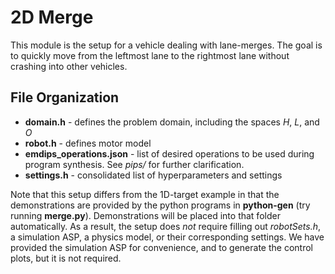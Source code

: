 # 2D Merge
This module is the setup for a vehicle dealing with lane-merges. The goal is to quickly move from the leftmost lane to the rightmost lane without crashing into other vehicles.

## File Organization
- **domain.h** - defines the problem domain, including the spaces $H$, $L$, and $O$
- **robot.h** - defines motor model
- **emdips_operations.json** - list of desired operations to be used during program synthesis. See *pips/* for further clarification.
- **settings.h** - consolidated list of hyperparameters and settings

Note that this setup differs from the 1D-target example in that the demonstrations are provided by the python programs in **python-gen** (try running **merge.py**). Demonstrations will be placed into that folder automatically. 
As a result, the setup does *not* require filling out *robotSets.h*, a simulation ASP, a physics model, or their corresponding settings.
We have provided the simulation ASP for convenience, and to generate the control plots, but it is not required.